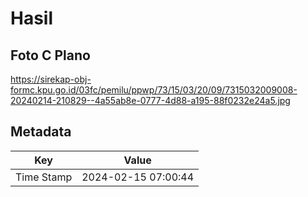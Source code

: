 # Hasil

## Foto C Plano

https://sirekap-obj-formc.kpu.go.id/03fc/pemilu/ppwp/73/15/03/20/09/7315032009008-20240214-210829--4a55ab8e-0777-4d88-a195-88f0232e24a5.jpg


## Metadata

| Key        | Value               |
| ---------- | ------------------- |
| Time Stamp | 2024-02-15 07:00:44 |



